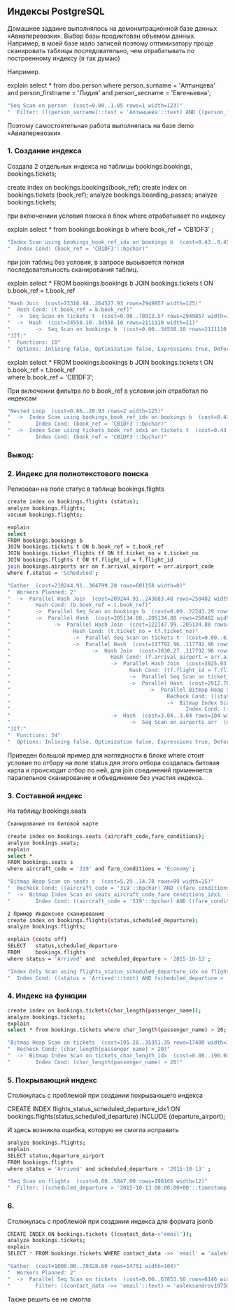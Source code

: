 ## Индексы PostgreSQL
Домашнее задание выполнялось на демонмтрационной базе данных «Авиаперевозки».
Выбор базы продиктован объемом данных.
Например, в моей базе мало записей поэтому оптимизатору проще сканировать таблицы последовательно, чем отрабатывать по построенному индексу (я так думаю)

Например.

explain 
select * from dbo.person
where person_surname = 'Алтынцева' 
and person_firstname = 'Лидия' 
and person_secname = 'Евгеньевна';

```sh
"Seq Scan on person  (cost=0.00..1.05 rows=1 width=123)"
"  Filter: (((person_surname)::text = 'Алтынцева'::text) AND ((person_firstname)::text = 'Лидия'::text) AND ((person_secname)::text = 'Евгеньевна'::text))"
```

Поэтому самостоятельная работа выполнялась на базе demo «Авиаперевозки»

### 1. Создание индекса

Создала 2 отдельных индекса на таблицы bookings.bookings, bookings.tickets;

create index on bookings.bookings(book_ref);
create index on bookings.tickets (book_ref);
analyze bookings.boarding_passes;
analyze bookings.tickets;


при включениии условия поиска в блок where отрабатывает по индексу 

explain
select * from bookings.bookings b where book_ref = 'CB1DF3' ;
```sh
"Index Scan using bookings_book_ref_idx on bookings b  (cost=0.43..8.45 rows=1 width=21)"
"  Index Cond: (book_ref = 'CB1DF3'::bpchar)"
```
при join таблиц без условия, в запросе вызывается полная последовательность сканирования таблиц.

explain
select *
FROM bookings.bookings b
JOIN bookings.tickets t ON b.book_ref = t.book_ref		

```sh
"Hash Join  (cost=73316.98..264527.93 rows=2949857 width=125)"
"  Hash Cond: (t.book_ref = b.book_ref)"
"  ->  Seq Scan on tickets t  (cost=0.00..78913.57 rows=2949857 width=104)"
"  ->  Hash  (cost=34558.10..34558.10 rows=2111110 width=21)"
"        ->  Seq Scan on bookings b  (cost=0.00..34558.10 rows=2111110 width=21)"
"JIT:"
"  Functions: 10"
"  Options: Inlining false, Optimization false, Expressions true, Deforming true"
```

explain
select *
FROM bookings.bookings b
JOIN bookings.tickets t ON b.book_ref = t.book_ref		
where b.book_ref = 'CB1DF3';

При включении фильтра по b.book_ref в условии join отработал по индексам 

```sh
"Nested Loop  (cost=0.86..20.93 rows=2 width=125)"
"  ->  Index Scan using bookings_book_ref_idx on bookings b  (cost=0.43..8.45 rows=1 width=21)"
"        Index Cond: (book_ref = 'CB1DF3'::bpchar)"
"  ->  Index Scan using tickets_book_ref_idx1 on tickets t  (cost=0.43..12.46 rows=2 width=104)"
"        Index Cond: (book_ref = 'CB1DF3'::bpchar)"
```
### Вывод: 

### 2. Индекс для полнотекстового поиска
Релизован на поле статус в таблице bookings.flights

```sh
create index on bookings.flights (status);
analyze bookings.flights;
vacuum bookings.flights;

explain
select 
FROM bookings.bookings b
JOIN bookings.tickets t ON b.book_ref = t.book_ref		
JOIN bookings.ticket_flights tf ON tf.ticket_no = t.ticket_no
JOIN bookings.flights f ON tf.flight_id = f.flight_id
join bookings.airports arr on f.arrival_airport = arr.airport_code
where f.status = 'Scheduled';

"Gather  (cost=210244.91..304799.28 rows=601158 width=0)"
"  Workers Planned: 2"
"  ->  Parallel Hash Join  (cost=209244.91..243683.48 rows=250482 width=0)"
"        Hash Cond: (b.book_ref = t.book_ref)"
"        ->  Parallel Seq Scan on bookings b  (cost=0.00..22243.29 rows=879629 width=7)"
"        ->  Parallel Hash  (cost=205134.88..205134.88 rows=250482 width=7)"
"              ->  Parallel Hash Join  (cost=122147.99..205134.88 rows=250482 width=7)"
"                    Hash Cond: (t.ticket_no = tf.ticket_no)"
"                    ->  Parallel Seq Scan on tickets t  (cost=0.00..61706.07 rows=1229107 width=21)"
"                    ->  Parallel Hash  (cost=117792.96..117792.96 rows=250482 width=14)"
"                          ->  Hash Join  (cost=3030.27..117792.96 rows=250482 width=14)"
"                                Hash Cond: (f.arrival_airport = arr.airport_code)"
"                                ->  Parallel Hash Join  (cost=3025.93..117104.32 rows=250482 width=18)"
"                                      Hash Cond: (tf.flight_id = f.flight_id)"
"                                      ->  Parallel Seq Scan on ticket_flights tf  (cost=0.00..104899.50 rows=3496650 width=18)"
"                                      ->  Parallel Hash  (cost=2912.76..2912.76 rows=9054 width=8)"
"                                            ->  Parallel Bitmap Heap Scan on flights f  (cost=175.58..2912.76 rows=9054 width=8)"
"                                                  Recheck Cond: ((status)::text = 'Scheduled'::text)"
"                                                  ->  Bitmap Index Scan on flights_status_idx1  (cost=0.00..171.73 rows=15392 width=0)"
"                                                        Index Cond: ((status)::text = 'Scheduled'::text)"
"                                ->  Hash  (cost=3.04..3.04 rows=104 width=4)"
"                                      ->  Seq Scan on airports arr  (cost=0.00..3.04 rows=104 width=4)"
"JIT:"
"  Functions: 34"
"  Options: Inlining false, Optimization false, Expressions true, Deforming true"
```

Приведен большой пример для наглядности в блоке where стоит условие по отбору на поле status для этого отбора создалась битовая карта и происходит отбор по ней, для join соединений применяется паралельное сканирование и объединение без участия индекса.

### 3. Составной индекс 
На таблицу bookings.seats

```sh
Сканирование по битовой карте

create index on bookings.seats (aircraft_code,fare_conditions);
analyze bookings.seats;
explain
select *
FROM bookings.seats s
where aircraft_code = '319' and fare_conditions = 'Economy';

"Bitmap Heap Scan on seats s  (cost=5.29..14.78 rows=99 width=15)"
"  Recheck Cond: ((aircraft_code = '319'::bpchar) AND ((fare_conditions)::text = 'Economy'::text))"
"  ->  Bitmap Index Scan on seats_aircraft_code_fare_conditions_idx1  (cost=0.00..5.27 rows=99 width=0)"
"        Index Cond: ((aircraft_code = '319'::bpchar) AND ((fare_conditions)::text = 'Economy'::text))"

2 Пример Индексное сканирование
create index on bookings.flights(status,scheduled_departure);
analyze bookings.flights;

explain (costs off)
SELECT   status,scheduled_departure
FROM     bookings.flights
where status = 'Arrived' and  scheduled_departure > '2015-10-13';

"Index Only Scan using flights_status_scheduled_departure_idx on flights"
"  Index Cond: ((status = 'Arrived'::text) AND (scheduled_departure > '2015-10-13 00:00:00+00'::timestamp with time zone))"
```

### 4. Индекс на функции

```sh
create index on bookings.tickets(char_length(passenger_name));
analyze bookings.tickets;
explain
select * from bookings.tickets where char_length(passenger_name) > 20;

"Bitmap Heap Scan on tickets  (cost=195.28..35351.35 rows=17400 width=104)"
"  Recheck Cond: (char_length(passenger_name) > 20)"
"  ->  Bitmap Index Scan on tickets_char_length_idx  (cost=0.00..190.93 rows=17400 width=0)"
"        Index Cond: (char_length(passenger_name) > 20)"
```
### 5. Покрывающий индекс
Столкнулась с проблемой при создании покрывающего индекса

CREATE INDEX flights_status_scheduled_departure_idx1 ON bookings.flights(status,scheduled_departure)
INCLUDE (departure_airport);

И здесь возникла ошибка, которую не смогла исправить 

```sh
analyze bookings.flights;
explain
SELECT status,departure_airport
FROM bookings.flights  
where status = 'Arrived' and scheduled_departure > '2015-10-13' ;

"Seq Scan on flights  (cost=0.00..5847.00 rows=198166 width=12)"
"  Filter: ((scheduled_departure > '2015-10-13 00:00:00+00'::timestamp with time zone) AND ((status)::text = 'Arrived'::text))"
```

### 6. 
Столкнулась с проблемой при создании индекса для формата jsonb
```sh
CREATE INDEX ON bookings.tickets ((contact_data->'email'));
analyze bookings.tickets;
explain
SELECT * FROM bookings.tickets WHERE contact_data ->> 'email' = 'aaleksandrov1975@postgrespro.ru';

"Gather  (cost=1000.00..70328.60 rows=14751 width=104)"
"  Workers Planned: 2"
"  ->  Parallel Seq Scan on tickets  (cost=0.00..67853.50 rows=6146 width=104)"
"        Filter: ((contact_data ->> 'email'::text) = 'aaleksandrov1975@postgrespro.ru'::text)"
```
Также решить ее не смогла